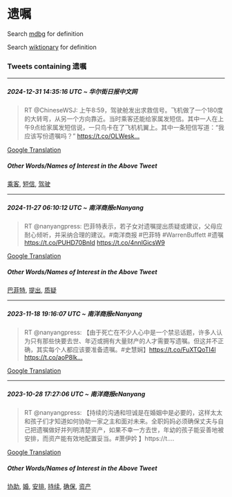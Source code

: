# 遗嘱

Search [mdbg](https://www.mdbg.net/chinese/dictionary?page=worddict&wdrst=0&wdqb=遗嘱) for definition

Search [wiktionary](https://en.wiktionary.org/wiki/遗嘱) for definition

### Tweets containing 遗嘱

___
##### 2024-12-31 14:35:16 UTC ~ 华尔街日报中文网
> RT @ChineseWSJ: 上午8:59，驾驶舱发出求救信号。飞机做了一个180度的大转弯，从另一个方向靠近。当时乘客还能给家属发短信。其中一人在上午9点给家属发短信说，一只鸟卡在了飞机机翼上。其中一条短信写道：“我应该写份遗嘱吗？” https://t.co/OLWesk…

[Google Translation](https://translate.google.com/?hi=en&tab=TT&sl=zh-CN&tl=en&op=translate&text=RT+%40ChineseWSJ%3A+%E4%B8%8A%E5%8D%888%3A59%EF%BC%8C%E9%A9%BE%E9%A9%B6%E8%88%B1%E5%8F%91%E5%87%BA%E6%B1%82%E6%95%91%E4%BF%A1%E5%8F%B7%E3%80%82%E9%A3%9E%E6%9C%BA%E5%81%9A%E4%BA%86%E4%B8%80%E4%B8%AA180%E5%BA%A6%E7%9A%84%E5%A4%A7%E8%BD%AC%E5%BC%AF%EF%BC%8C%E4%BB%8E%E5%8F%A6%E4%B8%80%E4%B8%AA%E6%96%B9%E5%90%91%E9%9D%A0%E8%BF%91%E3%80%82%E5%BD%93%E6%97%B6%E4%B9%98%E5%AE%A2%E8%BF%98%E8%83%BD%E7%BB%99%E5%AE%B6%E5%B1%9E%E5%8F%91%E7%9F%AD%E4%BF%A1%E3%80%82%E5%85%B6%E4%B8%AD%E4%B8%80%E4%BA%BA%E5%9C%A8%E4%B8%8A%E5%8D%889%E7%82%B9%E7%BB%99%E5%AE%B6%E5%B1%9E%E5%8F%91%E7%9F%AD%E4%BF%A1%E8%AF%B4%EF%BC%8C%E4%B8%80%E5%8F%AA%E9%B8%9F%E5%8D%A1%E5%9C%A8%E4%BA%86%E9%A3%9E%E6%9C%BA%E6%9C%BA%E7%BF%BC%E4%B8%8A%E3%80%82%E5%85%B6%E4%B8%AD%E4%B8%80%E6%9D%A1%E7%9F%AD%E4%BF%A1%E5%86%99%E9%81%93%EF%BC%9A%E2%80%9C%E6%88%91%E5%BA%94%E8%AF%A5%E5%86%99%E4%BB%BD%E9%81%97%E5%98%B1%E5%90%97%EF%BC%9F%E2%80%9D+https%3A%2F%2Ft.co%2FOLWesk%E2%80%A6)
##### Other Words/Names of Interest in the Above Tweet
[乘客](乘客.md), [短信](短信.md), [驾驶](驾驶.md)
___
##### 2024-11-27 06:10:12 UTC ~ 南洋商报eNanyang
> RT @nanyangpress: 巴菲特表示，若子女对遗嘱提出质疑或建议，父母应耐心倾听，并采纳合理的建议。#南洋商报 #巴菲特 #WarrenBuffett #遗嘱 https://t.co/PUHD70BnId https://t.co/4nnlGicsW9

[Google Translation](https://translate.google.com/?hi=en&tab=TT&sl=zh-CN&tl=en&op=translate&text=RT+%40nanyangpress%3A+%E5%B7%B4%E8%8F%B2%E7%89%B9%E8%A1%A8%E7%A4%BA%EF%BC%8C%E8%8B%A5%E5%AD%90%E5%A5%B3%E5%AF%B9%E9%81%97%E5%98%B1%E6%8F%90%E5%87%BA%E8%B4%A8%E7%96%91%E6%88%96%E5%BB%BA%E8%AE%AE%EF%BC%8C%E7%88%B6%E6%AF%8D%E5%BA%94%E8%80%90%E5%BF%83%E5%80%BE%E5%90%AC%EF%BC%8C%E5%B9%B6%E9%87%87%E7%BA%B3%E5%90%88%E7%90%86%E7%9A%84%E5%BB%BA%E8%AE%AE%E3%80%82%23%E5%8D%97%E6%B4%8B%E5%95%86%E6%8A%A5+%23%E5%B7%B4%E8%8F%B2%E7%89%B9+%23WarrenBuffett+%23%E9%81%97%E5%98%B1+https%3A%2F%2Ft.co%2FPUHD70BnId+https%3A%2F%2Ft.co%2F4nnlGicsW9)
##### Other Words/Names of Interest in the Above Tweet
[巴菲特](巴菲特.md), [提出](提出.md), [质疑](质疑.md)
___
##### 2023-11-18 19:16:07 UTC ~ 南洋商报eNanyang
> RT @nanyangpress: 【由于死亡在不少人心中是一个禁忌话题，许多人认为只有那些快要去世、年迈或拥有大量财产的人才需要写遗嘱。但这并不正确，其实每个人都应该要准备遗嘱。#史慧娴】https://t.co/FuXTQoTI4l https://t.co/aoP8lk…

[Google Translation](https://translate.google.com/?hi=en&tab=TT&sl=zh-CN&tl=en&op=translate&text=RT+%40nanyangpress%3A+%E3%80%90%E7%94%B1%E4%BA%8E%E6%AD%BB%E4%BA%A1%E5%9C%A8%E4%B8%8D%E5%B0%91%E4%BA%BA%E5%BF%83%E4%B8%AD%E6%98%AF%E4%B8%80%E4%B8%AA%E7%A6%81%E5%BF%8C%E8%AF%9D%E9%A2%98%EF%BC%8C%E8%AE%B8%E5%A4%9A%E4%BA%BA%E8%AE%A4%E4%B8%BA%E5%8F%AA%E6%9C%89%E9%82%A3%E4%BA%9B%E5%BF%AB%E8%A6%81%E5%8E%BB%E4%B8%96%E3%80%81%E5%B9%B4%E8%BF%88%E6%88%96%E6%8B%A5%E6%9C%89%E5%A4%A7%E9%87%8F%E8%B4%A2%E4%BA%A7%E7%9A%84%E4%BA%BA%E6%89%8D%E9%9C%80%E8%A6%81%E5%86%99%E9%81%97%E5%98%B1%E3%80%82%E4%BD%86%E8%BF%99%E5%B9%B6%E4%B8%8D%E6%AD%A3%E7%A1%AE%EF%BC%8C%E5%85%B6%E5%AE%9E%E6%AF%8F%E4%B8%AA%E4%BA%BA%E9%83%BD%E5%BA%94%E8%AF%A5%E8%A6%81%E5%87%86%E5%A4%87%E9%81%97%E5%98%B1%E3%80%82%23%E5%8F%B2%E6%85%A7%E5%A8%B4%E3%80%91https%3A%2F%2Ft.co%2FFuXTQoTI4l+https%3A%2F%2Ft.co%2FaoP8lk%E2%80%A6)
___
##### 2023-10-28 17:27:06 UTC ~ 南洋商报eNanyang
> RT @nanyangpress: 【持续的沟通和坦诚是在婚姻中是必要的，这样太太和孩子们才知道如何协助一家之主和面对未来。全职妈妈必须确保丈夫与自己把遗嘱做好并列明清楚资产，如果不幸一方去世，年幼的孩子能妥善地被安排，而资产能有效地配置妥当。#萧伊妗 】https://t.…

[Google Translation](https://translate.google.com/?hi=en&tab=TT&sl=zh-CN&tl=en&op=translate&text=RT+%40nanyangpress%3A+%E3%80%90%E6%8C%81%E7%BB%AD%E7%9A%84%E6%B2%9F%E9%80%9A%E5%92%8C%E5%9D%A6%E8%AF%9A%E6%98%AF%E5%9C%A8%E5%A9%9A%E5%A7%BB%E4%B8%AD%E6%98%AF%E5%BF%85%E8%A6%81%E7%9A%84%EF%BC%8C%E8%BF%99%E6%A0%B7%E5%A4%AA%E5%A4%AA%E5%92%8C%E5%AD%A9%E5%AD%90%E4%BB%AC%E6%89%8D%E7%9F%A5%E9%81%93%E5%A6%82%E4%BD%95%E5%8D%8F%E5%8A%A9%E4%B8%80%E5%AE%B6%E4%B9%8B%E4%B8%BB%E5%92%8C%E9%9D%A2%E5%AF%B9%E6%9C%AA%E6%9D%A5%E3%80%82%E5%85%A8%E8%81%8C%E5%A6%88%E5%A6%88%E5%BF%85%E9%A1%BB%E7%A1%AE%E4%BF%9D%E4%B8%88%E5%A4%AB%E4%B8%8E%E8%87%AA%E5%B7%B1%E6%8A%8A%E9%81%97%E5%98%B1%E5%81%9A%E5%A5%BD%E5%B9%B6%E5%88%97%E6%98%8E%E6%B8%85%E6%A5%9A%E8%B5%84%E4%BA%A7%EF%BC%8C%E5%A6%82%E6%9E%9C%E4%B8%8D%E5%B9%B8%E4%B8%80%E6%96%B9%E5%8E%BB%E4%B8%96%EF%BC%8C%E5%B9%B4%E5%B9%BC%E7%9A%84%E5%AD%A9%E5%AD%90%E8%83%BD%E5%A6%A5%E5%96%84%E5%9C%B0%E8%A2%AB%E5%AE%89%E6%8E%92%EF%BC%8C%E8%80%8C%E8%B5%84%E4%BA%A7%E8%83%BD%E6%9C%89%E6%95%88%E5%9C%B0%E9%85%8D%E7%BD%AE%E5%A6%A5%E5%BD%93%E3%80%82%23%E8%90%A7%E4%BC%8A%E5%A6%97+%E3%80%91https%3A%2F%2Ft.%E2%80%A6)
##### Other Words/Names of Interest in the Above Tweet
[协助](协助.md), [婚](婚.md), [安排](安排.md), [持续](持续.md), [确保](确保.md), [资产](资产.md)
